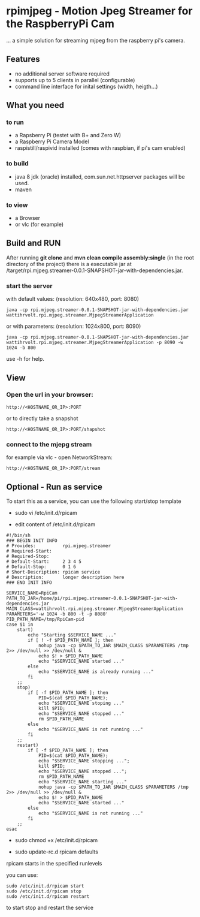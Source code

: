 # rpimjpeg - Motion Jpeg Streamer for the RaspberryPi Cam

... a simple solution for streaming mjpeg from the raspberry pi's camera. 

## Features

- no additional server software required
- supports up to 5 clients in parallel (configurable)
- command line interface for inital settings (width, heigth...)


## What you need 

### to run

- a Rapsberry Pi (testet with B+ and Zero W)
- a Raspberry Pi Camera Model
- raspistill/raspivid installed (comes with raspbian, if pi's cam  enabled)

### to build
- java 8 jdk (oracle) installed, com.sun.net.httpserver packages will be used.
- maven 

### to view 
- a Browser
- or vlc (for example)


## Build and RUN

After  running **git clone** and  **mvn clean compile assembly:single** (in the root directory of the project) there is a executable jar at /target/rpi.mjpeg.streamer-0.0.1-SNAPSHOT-jar-with-dependencies.jar.


### start the server

with default values: (resolution: 640x480, port: 8080)

```java -cp rpi.mjpeg.streamer-0.0.1-SNAPSHOT-jar-with-dependencies.jar wattihrvolt.rpi.mjpeg.streamer.MjpegStreamerApplication```

or with parameters: (resolution: 1024x800, port: 8090)

```java -cp rpi.mjpeg.streamer-0.0.1-SNAPSHOT-jar-with-dependencies.jar wattihrvolt.rpi.mjpeg.streamer.MjpegStreamerApplication -p 8090 -w 1024 -b 800```

use -h for help.


## View 

### Open the url in your browser:

```http://<HOSTNAME_OR_IP>:PORT```

or to directly take a snapshot

```http://<HOSTNAME_OR_IP>:PORT/shapshot```

### connect to the mjepg stream
for example via vlc - open NetworkStream:

```http://<HOSTNAME_OR_IP>:PORT/stream```


## Optional - Run as service

To start this as a service, you can use the following start/stop template
 
* sudo vi /etc/init.d/rpicam

* edit content of /etc/init.d/rpicam

```
#!/bin/sh
### BEGIN INIT INFO
# Provides:          rpi.mjpeg.streamer
# Required-Start:    
# Required-Stop:     
# Default-Start:     2 3 4 5
# Default-Stop:      0 1 6
# Short-Description: rpicam service
# Description:       longer description here
### END INIT INFO

SERVICE_NAME=RpiCam
PATH_TO_JAR=/home/pi/rpi.mjpeg.streamer-0.0.1-SNAPSHOT-jar-with-dependencies.jar
MAIN_CLASS=wattihrvolt.rpi.mjpeg.streamer.MjpegStreamerApplication
PARAMETERS='-w 1024 -b 800 -t -p 8080'
PID_PATH_NAME=/tmp/RpiCam-pid
case $1 in
    start)
        echo "Starting $SERVICE_NAME ..."
        if [ ! -f $PID_PATH_NAME ]; then
            nohup java -cp $PATH_TO_JAR $MAIN_CLASS $PARAMETERS /tmp 2>> /dev/null >> /dev/null &
            echo $! > $PID_PATH_NAME
            echo "$SERVICE_NAME started ..."
        else
            echo "$SERVICE_NAME is already running ..."
        fi
    ;;
    stop)
        if [ -f $PID_PATH_NAME ]; then
            PID=$(cat $PID_PATH_NAME);
            echo "$SERVICE_NAME stoping ..."
            kill $PID;
            echo "$SERVICE_NAME stopped ..."
            rm $PID_PATH_NAME
        else
            echo "$SERVICE_NAME is not running ..."
        fi
    ;;
    restart)
        if [ -f $PID_PATH_NAME ]; then
            PID=$(cat $PID_PATH_NAME);
            echo "$SERVICE_NAME stopping ...";
            kill $PID;
            echo "$SERVICE_NAME stopped ...";
            rm $PID_PATH_NAME
            echo "$SERVICE_NAME starting ..."
            nohup java -cp $PATH_TO_JAR $MAIN_CLASS $PARAMETERS /tmp 2>> /dev/null >> /dev/null &
            echo $! > $PID_PATH_NAME
            echo "$SERVICE_NAME started ..."
        else
            echo "$SERVICE_NAME is not running ..."
        fi
    ;;
esac 

```

* sudo chmod +x /etc/init.d/rpicam 

* sudo update-rc.d rpicam defaults

rpicam starts in the specified runlevels

you can use:

```
sudo /etc/init.d/rpicam start
sudo /etc/init.d/rpicam stop
sudo /etc/init.d/rpicam restart 
```
to start stop and restart the service


